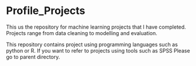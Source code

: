 # Profile_Projects
This  us the repository for machine learning projects that I have completed. Projects range from data cleaning to modelling and evaluation.

This repository contains project using programming languages such as python or R. If you want to refer to projects using tools such as SPSS
Please go to parent directory.